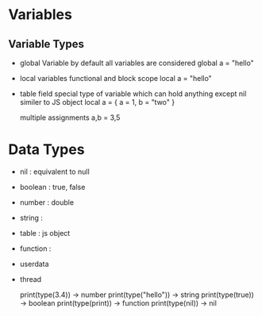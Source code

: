 # Variables
## Variable Types
- global Variable
    by default all variables are considered global
    a = "hello"
- local variables
    functional and block scope
    local a = "hello"
- table field
    special type of variable which can hold anything except nil
    similer to JS object
    local a = { a = 1, b = "two" }


    multiple assignments
    a,b = 3,5


# Data Types
- nil           : equivalent to null
- boolean       : true, false
- number        : double
- string        : 
- table         : js object
- function      : 
- userdata
- thread

    print(type(3.4))        -> number
    print(type("hello"))    -> string
    print(type(true))       -> boolean
    print(type(print))      -> function
    print(type(nil))        -> nil

